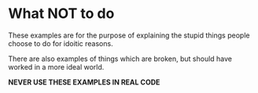 What NOT to do
===

These examples are for the purpose of explaining the stupid things people choose to do for idoitic reasons.

There are also examples of things which are broken, but should have worked in a more ideal world.

**NEVER USE THESE EXAMPLES IN REAL CODE**
